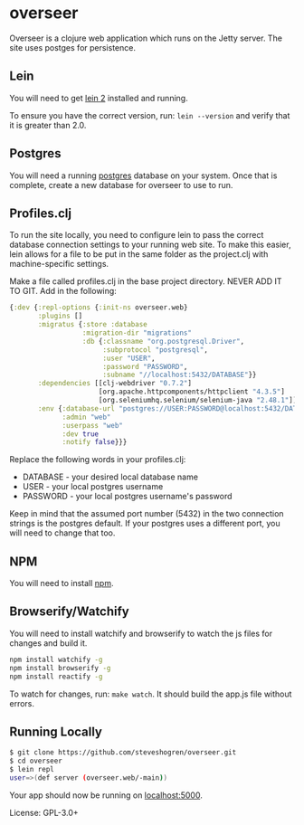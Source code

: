 
# overseer

Overseer is a clojure web application which runs on the Jetty server. The site
uses postges for persistence.

## Lein

You will need to get [lein 2](http://leiningen.org/) installed and running. 

To ensure you have the correct version, run: ```lein --version``` and verify
that it is greater than 2.0.

## Postgres

You will need a running [postgres](https://www.postgresql.org/) database on your
system. Once that is complete, create a new database for overseer to use to run.

## Profiles.clj

To run the site locally, you need to configure lein to pass the correct database
connection settings to your running web site. To make this easier, lein allows
for a file to be put in the same folder as the project.clj with machine-specific
settings. 

Make a file called profiles.clj in the base project directory. NEVER ADD IT TO
GIT. Add in the following:

```clojure
{:dev {:repl-options {:init-ns overseer.web}
       :plugins []
       :migratus {:store :database
                  :migration-dir "migrations"
                  :db {:classname "org.postgresql.Driver",
                       :subprotocol "postgresql",
                       :user "USER",
                       :password "PASSWORD",
                       :subname "//localhost:5432/DATABASE"}}
       :dependencies [[clj-webdriver "0.7.2"]
                      [org.apache.httpcomponents/httpclient "4.3.5"]
                      [org.seleniumhq.selenium/selenium-java "2.48.1"]]
       :env {:database-url "postgres://USER:PASSWORD@localhost:5432/DATABASE"
             :admin "web"
             :userpass "web"
             :dev true
             :notify false}}}
```

Replace the following words in your profiles.clj:

* DATABASE - your desired local database name
* USER - your local postgres username
* PASSWORD - your local postgres username's password

Keep in mind that the assumed port number (5432) in the two connection strings
is the postgres default. If your postgres uses a different port, you will need
to change that too.

## NPM

You will need to install [npm](https://www.npmjs.com/).

## Browserify/Watchify

You will need to install watchify and browserify to watch the js files for
changes and build it.

```sh
npm install watchify -g
npm install browserify -g
npm install reactify -g
```

To watch for changes, run: ```make watch```. It should build the app.js file
without errors.

## Running Locally

```sh
$ git clone https://github.com/steveshogren/overseer.git
$ cd overseer
$ lein repl
user=>(def server (overseer.web/-main))
```

Your app should now be running on [localhost:5000](http://localhost:5000/).


License: GPL-3.0+ 
